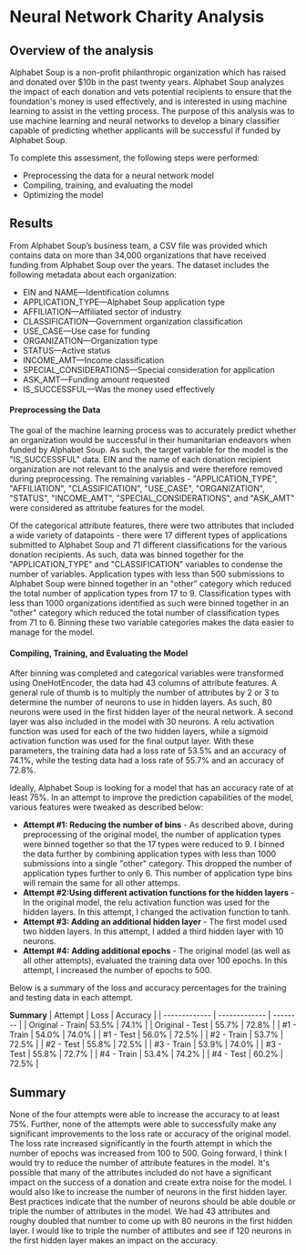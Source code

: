# Neural Network Charity Analysis
## Overview of the analysis
Alphabet Soup is a non-profit philanthropic organization which has raised and donated over $10b in the past twenty years. Alphabet Soup analyzes the impact of each donation and vets potential recipients to ensure that the foundation's money is used effectively, and is interested in using machine learning to assist in the vetting process. The purpose of this analysis was to use machine learning and neural networks to develop a binary classifier capable of predicting whether applicants will be successful if funded by Alphabet Soup.

To complete this assessment, the following steps were performed:
- Preprocessing the data for a neural network model
- Compiling, training, and evaluating the model
- Optimizing the model

## Results 
From Alphabet Soup’s business team, a CSV file was provided which contains data on more than 34,000 organizations that have received funding from Alphabet Soup over the years. The dataset includes the following metadata about each organization:
- EIN and NAME—Identification columns
- APPLICATION_TYPE—Alphabet Soup application type
- AFFILIATION—Affiliated sector of industry
- CLASSIFICATION—Government organization classification
- USE_CASE—Use case for funding
- ORGANIZATION—Organization type
- STATUS—Active status
- INCOME_AMT—Income classification
- SPECIAL_CONSIDERATIONS—Special consideration for application
- ASK_AMT—Funding amount requested
- IS_SUCCESSFUL—Was the money used effectively

#### Preprocessing the Data
The goal of the machine learning process was to accurately predict whether an organization would be successful in their humanitarian endeavors when funded by Alphabet Soup. As such, the target variable for the model is the "IS_SUCCESSFUL" data. EIN and the name of each donation recipient organization are not relevant to the analysis and were therefore removed during preprocessing. The remaining variables - "APPLICATION_TYPE", "AFFILIATION", "CLASSIFICATION", "USE_CASE", "ORGANIZATION", "STATUS", "INCOME_AMT", "SPECIAL_CONSIDERATIONS", and "ASK_AMT" were considered as attritube features for the model. 

Of the categorical attribute features, there were two attributes that included a wide variety of datapoints - there were 17 different types of applications submitted to Alphabet Soup and 71 different classifications for the various donation recipients. As such, data was binned together for the "APPLICATION_TYPE" and "CLASSIFICATION" variables to condense the number of variables. Application types with less than 500 submissions to Alphabet Soup were binned together in an "other" category which reduced the total number of application types from 17 to 9. Classification types with less than 1000 organizations identified as such were binned together in an "other" category which reduced the total number of classification types from 71 to 6. Binning these two variable categories makes the data easier to manage for the model. 

#### Compiling, Training, and Evaluating the Model
After binning was completed and categorical variables were transformed using OneHotEncoder, the data had 43 columns of attribute features. A general rule of thumb is to multiply the number of attributes by 2 or 3 to determine the number of neurons to use in hidden layers. As such, 80 neurons were used in the first hidden layer of the neural network. A second layer was also included in the model with 30 neurons. A relu activation function was used for each of the two hidden layers, while a sigmoid activation function was used for the final output layer. With these parameters, the training data had a loss rate of 53.5% and an accuracy of 74.1%, while the testing data had a loss rate of 55.7% and an accuracy of 72.8%.

Ideally, Alphabet Soup is looking for a model that has an accuracy rate of at least 75%. In an attempt to improve the prediction capabilities of the model, various features were tweaked as described below:
- **Attempt #1: Reducing the number of bins** - As described above, during preprocessing of the original model, the number of application types were binned together so that the 17 types were reduced to 9. I binned the data further by combining application types with less than 1000 submissions into a single "other" category. This dropped the number of application types further to only 6. This number of application type bins will remain the same for all other attemps.  
- **Attempt #2:Using different activation functions for the hidden layers** - In the original model, the relu activation function was used for the hidden layers. In this attempt, I changed the activation function to tanh.
- **Attempt #3: Adding an additional hidden layer** - The first model used two hidden layers. In this attempt, I added a third hidden layer with 10 neurons. 
- **Attempt #4: Adding additional epochs** - The original model (as well as all other attempts), evaluated the training data over 100 epochs. In this attempt, I increased the number of epochs to 500. 

Below is a summary of the loss and accuracy percentages for the training and testing data in each attempt. 

**Summary**
| Attempt         | Loss          | Accuracy |
| -------------   | ------------- | -------- |
| Original - Train| 53.5%         | 74.1% |
| Original - Test | 55.7%         | 72.8% |
| #1 - Train      | 54.0%         | 74.0%   |
| #1 - Test       | 56.0%         | 72.5%  |
| #2 - Train      | 53.7%         | 72.5%  |
| #2 - Test       | 55.8%         | 72.5%  |
| #3 - Train      | 53.9%         | 74.0%  |
| #3 - Test       | 55.8%         | 72.7%  |
| #4 - Train      | 53.4%         | 74.2%  |
| #4 - Test       | 60.2%         | 72.5%  |

## Summary 
None of the four attempts were able to increase the accuracy to at least 75%. Further, none of the attempts were able to successfully make any significant improvements to the loss rate or accuracy of the original model. The loss rate increased significantly in the fourth attempt in which the number of epochs was increased from 100 to 500. Going forward, I think I would try to reduce the number of attribute features in the model. It's possible that many of the attributes included do not have a significant impact on the success of a donation and create extra noise for the model. I would also like to increase the number of neurons in the first hidden layer. Best practices indicate that the number of neurons should be able double or triple the number of attributes in the model. We  had 43 attributes and roughy doubled that number to come up with 80 neurons in the first hidden layer. I would like to triple the number of attibutes and see if 120 neurons in the first hidden layer makes an impact on the accuracy. 
